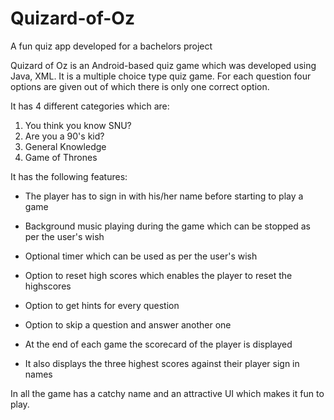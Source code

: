 # Quizard-of-Oz
A fun quiz app developed for a bachelors project

Quizard of Oz is an Android-based quiz game which was developed
using Java, XML. It is a multiple choice type quiz game. For each question
four options are given out of which there is only one correct option.

It has 4 different categories which are: 
1. You think you know SNU?
2. Are you a 90's kid?
3. General Knowledge
4. Game of Thrones

It has the following features:

- The player has to sign in with his/her name before starting to play a game

- Background music playing during the game which can be stopped as per the user's wish

- Optional timer which can be used as per the user's wish

- Option to reset high scores which enables the player to reset the highscores

- Option to get hints for every question

- Option to skip a question and answer another one

- At the end of each game the scorecard of the player is displayed

- It also displays the three highest scores against their player sign in names

In all the game has a catchy name and an attractive UI which makes it fun to play.


